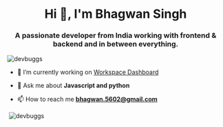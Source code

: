 <h1 align="center">Hi 👋, I'm Bhagwan Singh</h1>
<h3 align="center">A passionate developer from India working with frontend & backend and in between everything.</h3>

<p align="left"> <img src="https://komarev.com/ghpvc/?username=devbuggs&label=Profile%20views&color=0e75b6&style=flat" alt="devbuggs" /> </p>

- 🔭 I’m currently working on [Workspace Dashboard](https://workspace.ecorpin.com)

- 💬 Ask me about **Javascript and python**

- 📫 How to reach me **bhagwan.5602@gmail.com**


<p>&nbsp;<img align="center" src="https://github-stats-alpha.vercel.app/api?username=devbuggs&cc=D3D3D3&tc=004040&ic=fff&bc=000" alt="devbuggs" /></p>
